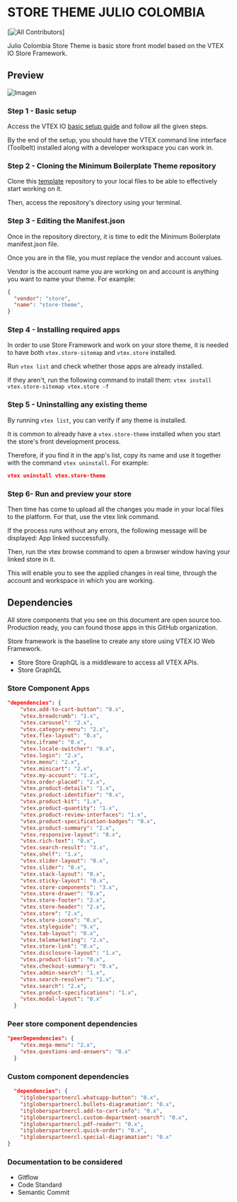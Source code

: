 # STORE THEME JULIO COLOMBIA

[![All Contributors](https://img.shields.io/badge/all_contributors-1-orange.svg?style=flat-square)]

Julio Colombia Store Theme is basic store front model based on the VTEX IO Store Framework.
## Preview
![Imagen](https://user-images.githubusercontent.com/90701896/220454350-38266fe4-a41a-4624-a127-8f3fad1b3e0c.png)

### Step 1 - Basic setup

Access the VTEX IO [basic setup guide](https://vtex.io/docs/getting-started/build-stores-with-store-framework/1) and follow all the given steps.

By the end of the setup, you should have the VTEX command line interface (Toolbelt) installed along with a developer workspace you can work in.

### Step 2 - Cloning the Minimum Boilerplate Theme repository

Clone this [template](https://help.github.com/en/github/creating-cloning-and-archiving-repositories/cloning-a-repository) repository to your local files to be able to effectively start working on it.

Then, access the repository's directory using your terminal.

### Step 3 - Editing the Manifest.json

Once in the repository directory, it is time to edit the Minimum Boilerplate manifest.json file.

Once you are in the file, you must replace the vendor and account values. 

Vendor is the account name you are working on and account is anything you want to name your theme. For example:

```json
{
  "vendor": "store",
  "name": "store-theme",
}
```
### Step 4 - Installing required apps

In order to use Store Framework and work on your store theme, it is needed to have both `vtex.store-sitemap` and `vtex.store` installed.

Run  `vtex list`  and check whether those apps are already installed.

If they aren't, run the following command to install them: `vtex install vtex.store-sitemap vtex.store -f`

### Step 5 - Uninstalling any existing theme

By running `vtex list`,  you can verify if any theme is installed.

It is common to already have a `vtex.store-theme`  installed when you start the store's front development process.

Therefore, if you find it in the app's list, copy its name and use it together with the command `vtex uninstall`. For example:

```json
vtex uninstall vtex.store-theme
```
### Step 6- Run and preview your store
Then time has come to upload all the changes you made in your local files to the platform. For that, use the vtex link command.

If the process runs without any errors, the following message will be displayed: App linked successfully. 

Then, run the vtex browse command to open a browser window having your linked store in it.

This will enable you to see the applied changes in real time, through the account and workspace in which you are working.

## Dependencies
All store components that you see on this document are open source too. Production ready, you can found those apps in this GitHub organization.

Store framework is the baseline to create any store using VTEX IO Web Framework.
- Store
Store GraphQL is a middleware to access all VTEX APIs.
- Store GraphQL

### Store Component Apps

```json
"dependencies": {
    "vtex.add-to-cart-button": "0.x",
    "vtex.breadcrumb": "1.x",
    "vtex.carousel": "2.x",
    "vtex.category-menu": "2.x",
    "vtex.flex-layout": "0.x",
    "vtex.iframe": "0.x",
    "vtex.locale-switcher": "0.x",
    "vtex.login": "2.x",
    "vtex.menu": "2.x",
    "vtex.minicart": "2.x",
    "vtex.my-account": "1.x",
    "vtex.order-placed": "2.x",
    "vtex.product-details": "1.x",
    "vtex.product-identifier": "0.x",
    "vtex.product-kit": "1.x",
    "vtex.product-quantity": "1.x",
    "vtex.product-review-interfaces": "1.x",
    "vtex.product-specification-badges": "0.x",
    "vtex.product-summary": "2.x",
    "vtex.responsive-layout": "0.x",
    "vtex.rich-text": "0.x",
    "vtex.search-result": "3.x",
    "vtex.shelf": "1.x",
    "vtex.slider-layout": "0.x",
    "vtex.slider": "0.x",
    "vtex.stack-layout": "0.x",
    "vtex.sticky-layout": "0.x",
    "vtex.store-components": "3.x",
    "vtex.store-drawer": "0.x",
    "vtex.store-footer": "2.x",
    "vtex.store-header": "2.x",
    "vtex.store": "2.x",
    "vtex.store-icons": "0.x",
    "vtex.styleguide": "9.x",
    "vtex.tab-layout": "0.x",
    "vtex.telemarketing": "2.x",
    "vtex.store-link": "0.x",
    "vtex.disclosure-layout": "1.x",
    "vtex.product-list": "0.x",
    "vtex.checkout-summary": "0.x",
    "vtex.admin-search": "1.x",
    "vtex.search-resolver": "1.x",
    "vtex.search": "2.x",
    "vtex.product-specifications": "1.x",
    "vtex.modal-layout": "0.x"
  }
```

### Peer store component dependencies
```json
"peerDependencies": {
    "vtex.mega-menu": "2.x",
    "vtex.questions-and-answers": "0.x"
  }
```

### Custom component dependencies

```json
  "dependencies": {
    "itgloberspartnercl.whatsapp-button": "0.x",
    "itgloberspartnercl.bullets-diagramation": "0.x",
    "itgloberspartnercl.add-to-cart-info": "0.x",
    "itgloberspartnercl.custom-department-search": "0.x",
    "itgloberspartnercl.pdf-reader": "0.x",
    "itgloberspartnercl.quick-order": "0.x",
    "itgloberspartnercl.special-diagramation": "0.x"
}
```

### Documentation to be considered
- Gitflow
- Code Standard
- Semantic Commit